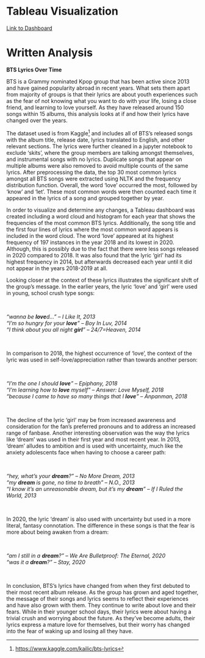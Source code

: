 # Tableau Visualization

[Link to Dashboard](https://public.tableau.com/app/profile/gabrielle.gaddi/viz/BTSlyricsovertime/Dashboard1)

# Written Analysis

**BTS Lyrics Over Time**

BTS is a Grammy nominated Kpop group that has been active since 2013 and have gained popularity abroad in recent years.  What sets them apart from majority of groups is that their lyrics are about youth experiences such as the fear of not knowing what you want to do with your life, losing a close friend, and learning to love yourself.  As they have released around 150 songs within 15 albums, this analysis looks at if and how their lyrics have changed over the years.

The dataset used is from Kaggle[^1] and includes all of BTS’s released songs with the album title, release date, lyrics translated to English, and other relevant sections.  The lyrics were further cleaned in a jupyter notebook to exclude ‘skits’, where the group members are talking amongst themselves, and instrumental songs with no lyrics.  Duplicate songs that appear on multiple albums were also removed to avoid multiple counts of the same lyrics.  After preprocessing the data, the top 30 most common lyrics amongst all BTS songs were extracted using NLTK and the frequency distribution function.  Overall, the word ‘love’ occurred the most, followed by ‘know’ and ‘let’. These most common words were then counted each time it appeared in the lyrics of a song and grouped together by year.

In order to visualize and determine any changes, a Tableau dashboard was created including a word cloud and histogram for each year that shows the frequencies of the most common BTS lyrics.  Additionally, the song title and the first four lines of lyrics where the most common word appears is included in the word cloud.  The word ‘love’ appeared at its highest frequency of 197 instances in the year 2018 and its lowest in 2020.  Although, this is possibly due to the fact that there were less songs released in 2020 compared to 2018.  It was also found that the lyric ‘girl’ had its highest frequency in 2014, but afterwards decreased each year until it did not appear in the years 2018-2019 at all.

Looking closer at the context of these lyrics illustrates the significant shift of the group’s message.  In the earlier years, the lyric ‘love’ and ‘girl’ were used in young, school crush type songs:

&nbsp;

*“wanna be **love**d…” – I Like It, 2013*  \
*“I’m so hungry for your **love**” – Boy In Luv, 2014* \
*“I think about you all night **girl**” – 24/7=Heaven, 2014*

&nbsp;

In comparison to 2018, the highest occurrence of ‘love’, the context of the lyric was used in self-love/appreciation rather than towards another person:

&nbsp;

*“I’m the one I should **love**” – Epiphany, 2018* \
*“I’m learning how to **love** myself” – Answer: Love Myself, 2018* \
*“because I came to have so many things that I **love**” – Anpanman, 2018*

&nbsp;

The decline of the lyric ‘girl’ may be from increased awareness and consideration for the fan’s preferred pronouns and to address an increased range of fanbase.  Another interesting observation was the way the lyrics like ‘dream’ was used in their first year and most recent year.  In 2013, ‘dream’ alludes to ambition and is used with uncertainty, much like the anxiety adolescents face when having to choose a career path:

&nbsp;

*“hey, what’s your **dream**?” – No More Dream, 2013* \
*“my **dream** is gone, no time to breath” – N.O., 2013* \
*“I know it’s an unreasonable dream, but it’s my **dream**” – If I Ruled the World, 2013*

&nbsp;

In 2020, the lyric ‘dream’ is also used with uncertainty but used in a more literal, fantasy connotation.  The difference in these songs is that the fear is more about being awaken from a dream:

&nbsp;

*“am I still in a **dream**?” – We Are Bulletproof: The Eternal, 2020* \
*“was it a **dream**?” – Stay, 2020*

&nbsp;

In conclusion, BTS’s lyrics have changed from when they first debuted to their most recent album release.  As the group has grown and aged together, the message of their songs and lyrics seems to  reflect their experiences and have also grown with them.  They continue to write about love and their fears. While in their younger school days, their lyrics were about having a trivial crush and worrying about the future.  As they’ve become adults, their lyrics express a mature love for themselves, but their worry has changed into the fear of waking up and losing all they have.

[^1]: https://www.kaggle.com/kailic/bts-lyrics



